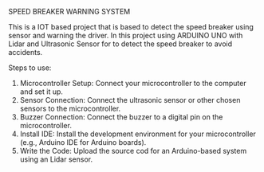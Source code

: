SPEED BREAKER WARNING SYSTEM

This is a IOT based project that is based to detect the speed breaker using sensor and warning the driver. In this project using ARDUINO UNO with Lidar and Ultrasonic Sensor for to detect the speed breaker to avoid accidents. 

Steps to use:

1.	Microcontroller Setup: Connect your microcontroller to the computer and set it up.
2.	Sensor Connection: Connect the ultrasonic sensor or other chosen sensors to the microcontroller.
3.	Buzzer Connection: Connect the buzzer to a digital pin on the microcontroller.
4.	Install IDE: Install the development environment for your microcontroller (e.g., Arduino IDE for Arduino boards).
5.	Write the Code: Upload the source cod for an Arduino-based system using an Lidar sensor.

